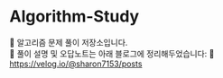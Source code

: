 # Algorithm-Study

📌 알고리즘 문제 풀이 저장소입니다.  
📝 풀이 설명 및 오답노트는 아래 블로그에 정리해두었습니다:
🔗 https://velog.io/@sharon7153/posts